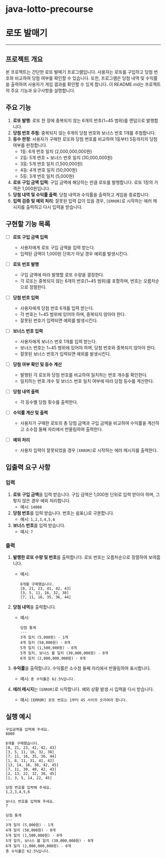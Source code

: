# java-lotto-precourse
# 로또 발매기

----

## 프로젝트 개요
본 프로젝트는 간단한 로또 발매기 프로그램입니다. 사용자는 로또를 구입하고 당첨 번호와 비교하여 당첨 여부를 확인할 수 있습니다. 또한, 프로그램은 당첨 내역 및 수익률을 출력하여 사용자가 게임 결과를 확인할 수 있게 합니다. 이 README.md는 프로젝트의 주요 기능과 요구사항을 설명합니다.

## 주요 기능
1. **로또 발행**: 로또 한 장에 중복되지 않는 6개의 번호(1~45 범위)를 랜덤으로 발행합니다.
2. **당첨 번호 추첨**: 중복되지 않는 6개의 당첨 번호와 보너스 번호 1개를 추첨합니다.
3. **등수 판정**: 사용자가 구매한 로또와 당첨 번호를 비교하여 1등부터 5등까지의 당첨 여부를 판정합니다.
    - 1등: 6개 번호 일치 (2,000,000,000원)
    - 2등: 5개 번호 + 보너스 번호 일치 (30,000,000원)
    - 3등: 5개 번호 일치 (1,500,000원)
    - 4등: 4개 번호 일치 (50,000원)
    - 5등: 3개 번호 일치 (5,000원)
4. **로또 구입 금액 입력**: 구입 금액에 해당하는 만큼 로또를 발행합니다. 로또 1장의 가격은 1,000원입니다.
5. **당첨 내역 및 수익률 출력**: 당첨 내역과 수익률을 출력하고 게임을 종료합니다.
6. **입력 검증 및 예외 처리**: 잘못된 입력 값이 있을 경우, `[ERROR]`로 시작하는 에러 메시지를 출력하고 다시 입력을 받습니다.

## 구현할 기능 목록

- [ ] **로또 구입 금액 입력**
    - 사용자에게 로또 구입 금액을 입력 받는다.
    - 입력된 금액이 1,000원 단위가 아닐 경우 예외를 발생시킨다.

- [ ] **로또 번호 발행**
    - 구입 금액에 따라 발행할 로또 수량을 결정한다.
    - 각 로또는 중복되지 않는 6개의 번호(1~45 범위)를 포함하며, 번호는 오름차순으로 정렬한다.

- [ ] **당첨 번호 입력**
    - 사용자에게 당첨 번호 6개를 입력 받는다.
    - 각 번호는 1~45 범위에 있어야 하며, 중복되지 않아야 한다.
    - 잘못된 번호가 입력되면 예외를 발생시킨다.

- [ ] **보너스 번호 입력**
    - 사용자에게 보너스 번호 1개를 입력 받는다.
    - 보너스 번호는 1~45 범위에 있어야 하며, 당첨 번호와 중복되지 않아야 한다.
    - 잘못된 보너스 번호가 입력되면 예외를 발생시킨다.

- [ ] **당첨 여부 확인 및 등수 계산**
    - 발행된 각 로또와 당첨 번호를 비교하여 일치하는 번호 개수를 확인한다.
    - 일치하는 번호 개수 및 보너스 번호 일치 여부에 따라 당첨 등수를 계산한다.

- [ ] **당첨 내역 출력**
    - 각 등수별 당첨 횟수를 출력한다.

- [ ] **수익률 계산 및 출력**
    - 사용자가 구매한 로또의 총 당첨 금액과 구입 금액을 비교하여 수익률을 계산하고 소수점 둘째 자리에서 반올림하여 출력한다.

- [ ] **예외 처리**
    - 사용자 입력이 잘못되었을 경우 `[ERROR]`로 시작하는 에러 메시지를 출력한다.

## 입출력 요구 사항
### 입력
1. **로또 구입 금액**을 입력 받습니다. 구입 금액은 1,000원 단위로 입력 받아야 하며, 그렇지 않은 경우 예외 처리합니다.
    - 예시: `14000`
2. **당첨 번호**를 입력 받습니다. 번호는 쉼표(,)로 구분합니다.
    - 예시: `1,2,3,4,5,6`
3. **보너스 번호**를 입력 받습니다.
    - 예시: `7`

### 출력
1. **발행한 로또 수량 및 번호**를 출력합니다. 로또 번호는 오름차순으로 정렬하여 보여줍니다.
    - 예시:
      ```
      8개를 구매했습니다.
      [8, 21, 23, 41, 42, 43] 
      [3, 5, 11, 16, 32, 38] 
      [7, 11, 16, 35, 36, 44]
      ```
2. **당첨 내역**을 출력합니다.
    - 예시:
      ```
      당첨 통계
      ---
      3개 일치 (5,000원) - 1개
      4개 일치 (50,000원) - 0개
      5개 일치 (1,500,000원) - 0개
      5개 일치, 보너스 볼 일치 (30,000,000원) - 0개
      6개 일치 (2,000,000,000원) - 0개
      ```
3. **수익률**을 출력합니다. 수익률은 소수점 둘째 자리에서 반올림하여 표시합니다.
    - 예시: `총 수익률은 62.5%입니다.`

4. **에러 메시지**는 `[ERROR]`로 시작합니다. 예외 상황 발생 시 입력을 다시 받습니다.
    - 예시: `[ERROR] 로또 번호는 1부터 45 사이의 숫자여야 합니다.`

## 실행 예시
    
    구입금액을 입력해 주세요. 
    8000
    
    8개를 구매했습니다. 
    [8, 21, 23, 41, 42, 43] 
    [3, 5, 11, 16, 32, 38] 
    [7, 11, 16, 35, 36, 44]
    [1, 8, 11, 31, 41, 42] 
    [13, 14, 16, 38, 42, 45]
    [7, 11, 30, 40, 42, 43]
    [2, 13, 22, 32, 38, 45]
    [1, 3, 5, 14, 22, 45]

    당첨 번호를 입력해 주세요. 
    1,2,3,4,5,6
    
    보너스 번호를 입력해 주세요. 
    7
    
    당첨 통계
    ---
    3개 일치 (5,000원) - 1개 
    4개 일치 (50,000원) - 0개
    5개 일치 (1,500,000원) - 0개
    5개 일치, 보너스 볼 일치 (30,000,000원) - 0개
    6개 일치 (2,000,000,000원) - 0개
    총 수익률은 62.5%입니다.
